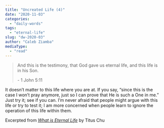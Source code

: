 ```yaml
---
title: "Uncreated Life (4)"
date: "2020-11-03"
categories: 
  - "daily-words"
tags: 
  - "eternal-life"
slug: "dw-2020-03"
author: "Caleb Ziamba"
mediaType: 
  - "read"
---
```


> And this is the testimony, that God gave us eternal life, and this life is in his Son.
> 
> \- 1 John 5:11

It doesn’t matter to this life where you are at. If you say, “since this is the case I won’t pray anymore, just so I can prove that He is such a One in me.” Just try it; see if you can. I’m never afraid that people might argue with this life or try to test it; I am more concerned when people learn to ignore the operation of this life within them.

Excerpted from _[What is Eternal Life](https://www.asweetsavor.org/what-is-eternal-life/)_ by Titus Chu
